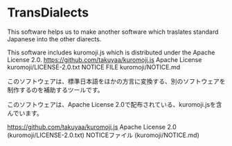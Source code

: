 # TransDialects
This software helps us to make another software which traslates standard Japanese into the other diarects.

This software includes kuromoji.js which is distributed under the Apache License 2.0.
  https://github.com/takuyaa/kuromoji.js
  Apache License kuromoji/LICENSE-2.0.txt
  NOTICE FILE kuromoji/NOTICE.md

このソフトウェアは、標準日本語をほかの方言に変換する、別のソフトウェアを制作するのを補助するツールです。

このソフトウェアは、Apache License 2.0で配布されている、kuromoji.jsを含んでいます。

  https://github.com/takuyaa/kuromoji.js
  Apache License 2.0 (kuromoji/LICENSE-2.0.txt)
  NOTICEファイル (kuromoji/NOTICE.md)

